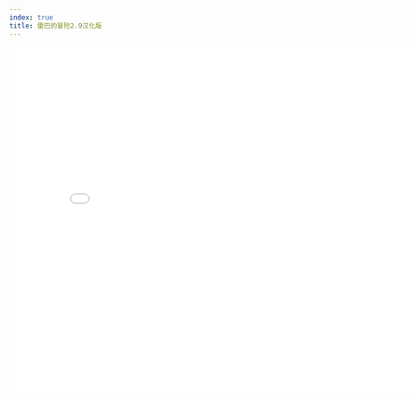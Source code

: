 ```yaml
---
index: true
title: 雷巴的冒险2.9汉化版
---
```


<iframe src="/html/flash/leba2_9cn.html" middle style="width: 820px;height: 620px;border: none"/>


